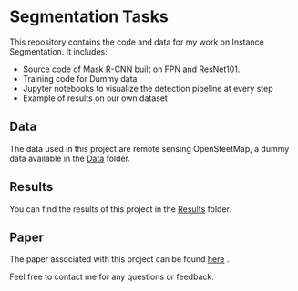 # Segmentation Tasks

This repository contains the code and data for my work on Instance Segmentation. 
It includes:
- Source code of Mask R-CNN built on FPN and ResNet101.
- Training code for Dummy data
- Jupyter notebooks to visualize the detection pipeline at every step
- Example of results on our own dataset

## Data

The data used in this project are remote sensing OpenSteetMap, a dummy data available in the [Data](Data) folder. 


## Results

You can find the results of this project in the [Results](Results) folder.

## Paper

The paper associated with this project can be found [here](https://www.sciencedirect.com/science/article/pii/S2667393223000029) .


Feel free to contact me for any questions or feedback.
